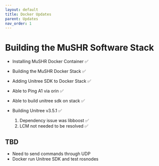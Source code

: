 ```yaml
---
layout: default
title: Docker Updates
parent: Updates
nav_order: 1
---
```


# Building the MuSHR Software Stack

- Installing MuSHR Docker Container  ✅
- Building the MuSHR Docker Stack    ✅
- Adding Unitree SDK to Docker Stack ✅
- Able to Ping A1 via orin           ✅
- Able to build unitree sdk on stack ✅

- Building Unitree v3.5.1            ✅
    1. Dependency issue was libboost ✅
    2. LCM not needed to be resolved ✅


## TBD

- Need to send commands through UDP
- Docker run Unitree SDK and test rosnodes
